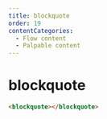 ```yaml
---
title: blockquote
order: 19
contentCategories:
  - Flow content
  - Palpable content
---
```

# blockquote

```html
<blockquote></blockquote>
```
